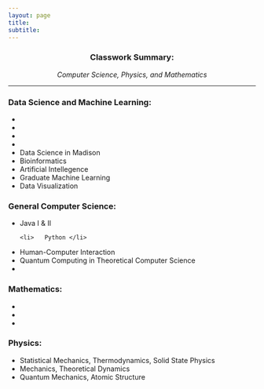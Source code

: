 ```yaml
---
layout: page
title:
subtitle:  
---
```


<center>
<h3> Classwork Summary: </h3>
  <em> Computer Science, Physics, and Mathematics </em> 
  </center>
<hr />
  

<div> <p>
<h3> Data Science and Machine Learning: </h3>

 <ul>
   <li>   </li>
   <li>   </li>
   <li>   </li>
   <li>   </li>
   
   <li>  Data Science in Madison </li>
   
   <li> Bioinformatics </li>

   <li> Artificial Intellegence </li>
   
   <li> Graduate Machine Learning </li>
   
   <li> Data Visualization </li>
   
</ul> </p>


<div>
  
  <p>
  <h3> General Computer Science: </h3>

 <ul>
   
   <li>   Java I & II </li>
   
    <li>   Python </li>
   
<li>   Human-Computer Interaction </li>
   
<li>   Quantum Computing in Theoretical Computer Science</li>
   
<li>   </li>
   
</ul> </p>


<div>
  
  <p>
  <h3> Mathematics: </h3>

 <ul>
   
<li>   </li>
   
<li>   </li>
   
<li>   </li>
   
</ul> </p>



<div>
  
  <p>
  <h3> Physics: </h3>

 <ul>
   
<li>   Statistical Mechanics, Thermodynamics, Solid State Physics </li>
   
<li>   Mechanics, Theoretical Dynamics </li>
   
<li>   Quantum Mechanics, Atomic Structure</li>
   
</ul> </p>


